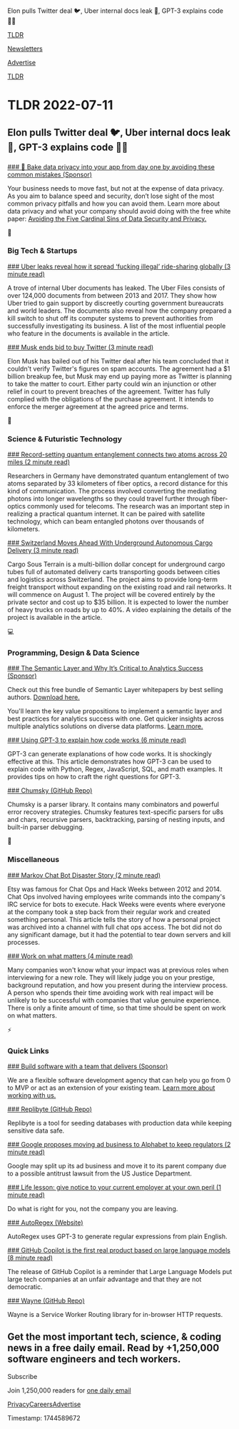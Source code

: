 Elon pulls Twitter deal 🐦, Uber internal docs leak 🚗, GPT-3 explains code 👨‍💻

[TLDR](/)

[Newsletters](/newsletters)

[Advertise](https://advertise.tldr.tech/)

[TLDR](/)

# TLDR 2022-07-11

## Elon pulls Twitter deal 🐦, Uber internal docs leak 🚗, GPT-3 explains code 👨‍💻

### 

[### 🥖 Bake data privacy into your app from day one by avoiding these common mistakes (Sponsor)](https://info.skyflow.com/data-privacy-cardinal-sins-tldr?utm_source=tldr&amp;utm_medium=newsletter&amp;utm_campaign=tldr+2022)

Your business needs to move fast, but not at the expense of data privacy. As you aim to balance speed and security, don’t lose sight of the most common privacy pitfalls and how you can avoid them. Learn more about data privacy and what your company should avoid doing with the free white paper: [Avoiding the Five Cardinal Sins of Data Security and Privacy.](https://info.skyflow.com/data-privacy-cardinal-sins-tldr?utm_source=TLDR&utm_medium=newsletter&utm_campaign=TLDR+2022)

📱

### Big Tech & Startups

[### Uber leaks reveal how it spread ‘fucking illegal’ ride-sharing globally (3 minute read)](https://www.theverge.com/2022/7/10/23202857/uber-files-leak-kalanick-macron-ridesharing?utm_source=tldrnewsletter)

A trove of internal Uber documents has leaked. The Uber Files consists of over 124,000 documents from between 2013 and 2017. They show how Uber tried to gain support by discreetly courting government bureaucrats and world leaders. The documents also reveal how the company prepared a kill switch to shut off its computer systems to prevent authorities from successfully investigating its business. A list of the most influential people who feature in the documents is available in the article.

[### Musk ends bid to buy Twitter (3 minute read)](https://arstechnica.com/tech-policy/2022/07/musk-expected-to-take-drastic-action-to-break-twitter-deal-report-says/?utm_source=tldrnewsletter)

Elon Musk has bailed out of his Twitter deal after his team concluded that it couldn't verify Twitter's figures on spam accounts. The agreement had a $1 billion breakup fee, but Musk may end up paying more as Twitter is planning to take the matter to court. Either party could win an injunction or other relief in court to prevent breaches of the agreement. Twitter has fully complied with the obligations of the purchase agreement. It intends to enforce the merger agreement at the agreed price and terms.

🚀

### Science & Futuristic Technology

[### Record-setting quantum entanglement connects two atoms across 20 miles (2 minute read)](https://newatlas.com/telecommunications/quantum-entanglement-atoms-distance-record/?utm_source=tldrnewsletter)

Researchers in Germany have demonstrated quantum entanglement of two atoms separated by 33 kilometers of fiber optics, a record distance for this kind of communication. The process involved converting the mediating photons into longer wavelengths so they could travel further through fiber-optics commonly used for telecoms. The research was an important step in realizing a practical quantum internet. It can be paired with satellite technology, which can beam entangled photons over thousands of kilometers.

[### Switzerland Moves Ahead With Underground Autonomous Cargo Delivery (3 minute read)](https://spectrum.ieee.org/cargo-sous-terrain?utm_source=tldrnewsletter)

Cargo Sous Terrain is a multi-billion dollar concept for underground cargo tubes full of automated delivery carts transporting goods between cities and logistics across Switzerland. The project aims to provide long-term freight transport without expanding on the existing road and rail networks. It will commence on August 1. The project will be covered entirely by the private sector and cost up to $35 billion. It is expected to lower the number of heavy trucks on roads by up to 40%. A video explaining the details of the project is available in the article.

💻

### Programming, Design & Data Science

[### The Semantic Layer and Why It’s Critical to Analytics Success (Sponsor)](https://www.atscale.com/resource/wp-compilation-bundle-semantic-layer-white-papers/?utm_medium=email&amp;utm_source=tldr&amp;utm_campaign=2022wpbundle&amp;utm_content=null&amp;utm_term=null)

Check out this free bundle of Semantic Layer whitepapers by best selling authors. [Download here.](https://www.atscale.com/resource/wp-compilation-bundle-semantic-layer-white-papers/?utm_medium=email&utm_source=tldr&utm_campaign=2022wpbundle&utm_content=null&utm_term=null)

You'll learn the key value propositions to implement a semantic layer and best practices for analytics success with one. Get quicker insights across multiple analytics solutions on diverse data platforms. [Learn more.](https://www.atscale.com/resource/wp-compilation-bundle-semantic-layer-white-papers/?utm_medium=email&utm_source=tldr&utm_campaign=2022wpbundle&utm_content=null&utm_term=null)

[### Using GPT-3 to explain how code works (6 minute read)](https://simonwillison.net/2022/jul/9/gpt-3-explain-code/?utm_source=tldrnewsletter)

GPT-3 can generate explanations of how code works. It is shockingly effective at this. This article demonstrates how GPT-3 can be used to explain code with Python, Regex, JavaScript, SQL, and math examples. It provides tips on how to craft the right questions for GPT-3.

[### Chumsky (GitHub Repo)](https://github.com/zesterer/chumsky?utm_source=tldrnewsletter)

Chumsky is a parser library. It contains many combinators and powerful error recovery strategies. Chumsky features text-specific parsers for u8s and chars, recursive parsers, backtracking, parsing of nesting inputs, and built-in parser debugging.

🎁

### Miscellaneous

[### Markov Chat Bot Disaster Story (2 minute read)](https://gist.github.com/aconbere/1982a5eb17b77817017a3da50914732f?utm_source=tldrnewsletter)

Etsy was famous for Chat Ops and Hack Weeks between 2012 and 2014. Chat Ops involved having employees write commands into the company's IRC service for bots to execute. Hack Weeks were events where everyone at the company took a step back from their regular work and created something personal. This article tells the story of how a personal project was archived into a channel with full chat ops access. The bot did not do any significant damage, but it had the potential to tear down servers and kill processes.

[### Work on what matters (4 minute read)](https://lethain.com/work-on-what-matters/?ref=theslice&amp;utm_source=emailoctopus&amp;utm_medium=email&amp;utm_campaign=issue%20104%20%28for%207-jul%202022%29?utm_source=tldrnewsletter)

Many companies won't know what your impact was at previous roles when interviewing for a new role. They will likely judge you on your prestige, background reputation, and how you present during the interview process. A person who spends their time avoiding work with real impact will be unlikely to be successful with companies that value genuine experience. There is only a finite amount of time, so that time should be spent on work on what matters.

⚡

### Quick Links

[### Build software with a team that delivers (Sponsor)](https://avantsoft.com.br/?utm_source=tldr)

We are a flexible software development agency that can help you go from 0 to MVP or act as an extension of your existing team. [Learn more about working with us.](https://avantsoft.com.br/?utm_source=tldr)

[### Replibyte (GitHub Repo)](https://github.com/qovery/replibyte?utm_source=tldrnewsletter)

Replibyte is a tool for seeding databases with production data while keeping sensitive data safe.

[### Google proposes moving ad business to Alphabet to keep regulators (2 minute read)](https://arstechnica.com/gadgets/2022/07/google-proposes-moving-ad-business-to-alphabet-to-keep-regulators-at-bay/?utm_source=tldrnewsletter)

Google may split up its ad business and move it to its parent company due to a possible antitrust lawsuit from the US Justice Department.

[### Life lesson: give notice to your current employer at your own peril (1 minute read)](https://www.teamblind.com/post/life-lesson-give-notice-to-your-current-employer-at-your-own-peril-8p3stdtb?utm_source=tldrnewsletter)

Do what is right for you, not the company you are leaving.

[### AutoRegex (Website)](https://www.autoregex.xyz/?utm_source=tldrnewsletter)

AutoRegex uses GPT-3 to generate regular expressions from plain English.

[### GitHub Copilot is the first real product based on large language models (8 minute read)](https://thenextweb.com/news/github-copilot-large-language-models?utm_source=tldrnewsletter)

The release of GitHub Copilot is a reminder that Large Language Models put large tech companies at an unfair advantage and that they are not democratic.

[### Wayne (GitHub Repo)](https://github.com/jcubic/wayne?utm_source=tldrnewsletter)

Wayne is a Service Worker Routing library for in-browser HTTP requests.

## Get the most important tech, science, & coding news in a free daily email. Read by +1,250,000 software engineers and tech workers.

Subscribe

Join 1,250,000 readers for [one daily email](/api/latest/tech)

[Privacy](/privacy)[Careers](https://jobs.ashbyhq.com/tldr.tech)[Advertise](/tech/advertise)

Timestamp: 1744589672